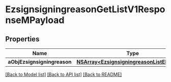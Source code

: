 # EzsignsigningreasonGetListV1ResponseMPayload

## Properties
Name | Type | Description | Notes
------------ | ------------- | ------------- | -------------
**aObjEzsignsigningreason** | [**NSArray&lt;EzsignsigningreasonListElement&gt;***](EzsignsigningreasonListElement.md) |  | 

[[Back to Model list]](../README.md#documentation-for-models) [[Back to API list]](../README.md#documentation-for-api-endpoints) [[Back to README]](../README.md)


